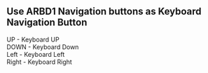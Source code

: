 ## Use ARBD1 Navigation buttons as Keyboard Navigation Button

UP - Keyboard UP <br/>
DOWN - Keyboard Down<br/>
Left - Keyboard Left<br/>
Right - Keyboard Right<br/>

